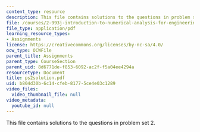 ```yaml
---
content_type: resource
description: This file contains solutions to the questions in problem set 2.
file: /courses/2-993j-introduction-to-numerical-analysis-for-engineering-13-002j-spring-2005/b804d30b6c14cfeb81775ce4e03c1289_ps2solution.pdf
file_type: application/pdf
learning_resource_types:
- Assignments
license: https://creativecommons.org/licenses/by-nc-sa/4.0/
ocw_type: OCWFile
parent_title: Assignments
parent_type: CourseSection
parent_uid: 8d6771de-f853-6092-ac2f-f5a04ee4294a
resourcetype: Document
title: ps2solution.pdf
uid: b804d30b-6c14-cfeb-8177-5ce4e03c1289
video_files:
  video_thumbnail_file: null
video_metadata:
  youtube_id: null
---
```

This file contains solutions to the questions in problem set 2.